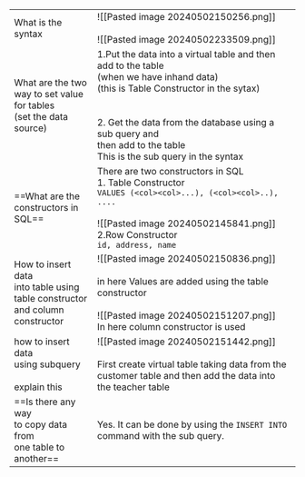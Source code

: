 
|                                                                                            |                                                                                                                                                                                                                                                                             |
| ------------------------------------------------------------------------------------------ | --------------------------------------------------------------------------------------------------------------------------------------------------------------------------------------------------------------------------------------------------------------------------- |
| What is the syntax                                                                         | ![[Pasted image 20240502150256.png]]<br><br>![[Pasted image 20240502233509.png]]                                                                                                                                                                                            |
| What are the two<br>way to set value for tables<br>(set the data source)                   | 1.Put the data into a virtual table and then add to the table<br>(when we have inhand data)<br>(this is Table Constructor in the sytax)<br><br><br>2. Get the data from the database using a sub query and <br>then add to the table<br>This is the sub query in the syntax |
| ==What are the constructors in<br>SQL==                                                    | There are two constructors in SQL<br>1. Table Constructor<br>`VALUES (<col><col>...), (<col><col>..), ....`<br><br>![[Pasted image 20240502145841.png]]<br>2.Row Constructor<br>`id, address, name`                                                                         |
| How to insert data<br>into table using <br>table constructor<br>and column <br>constructor | ![[Pasted image 20240502150836.png]]<br><br>in here Values are added using the table constructor<br><br>![[Pasted image 20240502151207.png]]<br>In here column constructor is used                                                                                          |
| how to insert data <br>using subquery<br><br>explain this                                  | ![[Pasted image 20240502151442.png]]<br><br>First create virtual table taking data from the customer table and then add the data into the teacher table                                                                                                                     |
| ==Is there any way <br>to copy data from<br>one table to another==                         | Yes. It can be done by using the `INSERT INTO` command with the sub query.<br>                                                                                                                                                                                              |
